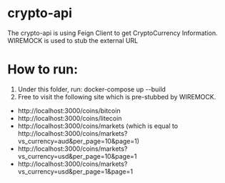 # crypto-api

The crypto-api is using Feign Client to get CryptoCurrency Information. 
WIREMOCK is used to stub the external URL 

# How to run:
1.  Under this folder, run: docker-compose up --build
2.  Free to visit the following site which is pre-stubbed by WIREMOCK.
* http://localhost:3000/coins/bitcoin
* http://localhost:3000/coins/litecoin
* http://localhost:3000/coins/markets (which is equal to http://localhost:3000/coins/markets?vs_currency=aud&per_page=10&page=1)
* http://localhost:3000/coins/markets?vs_currency=usd&per_page=10&page=1
* http://localhost:3000/coins/markets?vs_currency=usd&per_page=1&page=1

